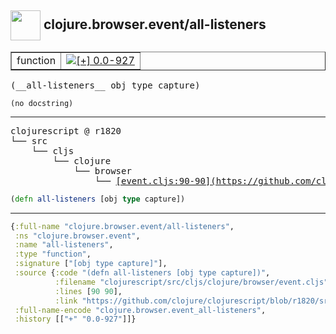 ## <img width="48px" valign="middle" src="http://i.imgur.com/Hi20huC.png"> clojure.browser.event/all-listeners

 <table border="1">
<tr>
<td>function</td>
<td><a href="https://github.com/cljsinfo/api-refs/tree/0.0-927"><img valign="middle" alt="[+] 0.0-927" src="https://img.shields.io/badge/+-0.0--927-lightgrey.svg"></a> </td>
</tr>
</table>

 <samp>
(__all-listeners__ obj type capture)<br>
</samp>

```
(no docstring)
```

---

 <pre>
clojurescript @ r1820
└── src
    └── cljs
        └── clojure
            └── browser
                └── <ins>[event.cljs:90-90](https://github.com/clojure/clojurescript/blob/r1820/src/cljs/clojure/browser/event.cljs#L90-L90)</ins>
</pre>

```clj
(defn all-listeners [obj type capture])
```


---

```clj
{:full-name "clojure.browser.event/all-listeners",
 :ns "clojure.browser.event",
 :name "all-listeners",
 :type "function",
 :signature ["[obj type capture]"],
 :source {:code "(defn all-listeners [obj type capture])",
          :filename "clojurescript/src/cljs/clojure/browser/event.cljs",
          :lines [90 90],
          :link "https://github.com/clojure/clojurescript/blob/r1820/src/cljs/clojure/browser/event.cljs#L90-L90"},
 :full-name-encode "clojure.browser.event_all-listeners",
 :history [["+" "0.0-927"]]}

```
